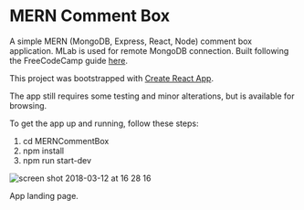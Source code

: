 # MERN Comment Box

A simple MERN (MongoDB, Express, React, Node) comment box application. MLab is used for remote MongoDB connection. Built following the FreeCodeCamp guide [here](https://medium.com/@bryantheastronaut/react-getting-started-the-mern-stack-tutorial-feat-es6-de1a2886be50).

This project was bootstrapped with [Create React App](https://github.com/facebookincubator/create-react-app).

The app still requires some testing and minor alterations, but is available for browsing.

To get the app up and running, follow these steps: 

1) cd MERNCommentBox
2) npm install
3) npm run start-dev

![screen shot 2018-03-12 at 16 28 16](https://user-images.githubusercontent.com/25869284/37296286-6f746012-2612-11e8-846d-4da135a02837.png)

App landing page.